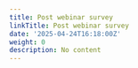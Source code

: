 ```yaml
---
title: Post webinar survey
linkTitle: Post webinar survey
date: '2025-04-24T16:18:00Z'
weight: 0
description: No content
---
```



